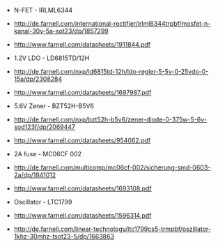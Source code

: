 
* N-FET - IRLML6344

 * http://de.farnell.com/international-rectifier/irlml6344trpbf/mosfet-n-kanal-30v-5a-sot23/dp/1857299
 * http://www.farnell.com/datasheets/1911844.pdf
 
* 1.2V LDO - LD6815TD/12H

 * http://de.farnell.com/nxp/ld6815td-12h/ldo-regler-5-5v-0-25vdo-0-15a/dp/2308284
 * http://www.farnell.com/datasheets/1697987.pdf

* 5.6V Zener - BZT52H-B5V6

 * http://de.farnell.com/nxp/bzt52h-b5v6/zener-diode-0-375w-5-6v-sod123f/dp/2069447
 * http://www.farnell.com/datasheets/954062.pdf


* 2A fuse - MC06CF 002

 * http://de.farnell.com/multicomp/mc06cf-002/sicherung-smd-0603-2a/dp/1841012
 * http://www.farnell.com/datasheets/1693108.pdf
 
* Oscillator - LTC1799

 * http://www.farnell.com/datasheets/1596314.pdf
 * http://de.farnell.com/linear-technology/ltc1799cs5-trmpbf/oszillator-1khz-30mhz-tsot23-5/dp/1663863
 
